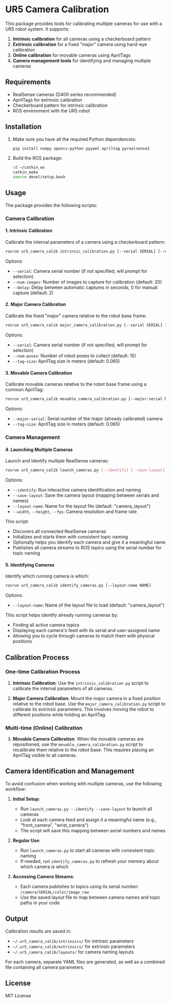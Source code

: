 # UR5 Camera Calibration

This package provides tools for calibrating multiple cameras for use with a UR5 robot system. It supports:

1. **Intrinsic calibration** for all cameras using a checkerboard pattern
2. **Extrinsic calibration** for a fixed "major" camera using hand-eye calibration
3. **Online calibration** for movable cameras using AprilTags
4. **Camera management tools** for identifying and managing multiple cameras

## Requirements

- RealSense cameras (D400 series recommended)
- AprilTags for extrinsic calibration
- Checkerboard pattern for intrinsic calibration
- ROS environment with the UR5 robot

## Installation

1. Make sure you have all the required Python dependencies:
   ```bash
   pip install numpy opencv-python pyyaml apriltag pyrealsense2
   ```

2. Build the ROS package:
   ```bash
   cd ~/catkin_ws
   catkin_make
   source devel/setup.bash
   ```

## Usage

The package provides the following scripts:

### Camera Calibration

#### 1. Intrinsic Calibration

Calibrate the internal parameters of a camera using a checkerboard pattern:

```bash
rosrun ur5_camera_calib intrinsic_calibration.py [--serial SERIAL] [--num-images NUM_IMAGES] [--delay DELAY]
```

Options:
- `--serial`: Camera serial number (if not specified, will prompt for selection)
- `--num-images`: Number of images to capture for calibration (default: 20)
- `--delay`: Delay between automatic captures in seconds, 0 for manual capture (default: 2)

#### 2. Major Camera Calibration

Calibrate the fixed "major" camera relative to the robot base frame:

```bash
rosrun ur5_camera_calib major_camera_calibration.py [--serial SERIAL] [--num-poses NUM_POSES] [--tag-size TAG_SIZE]
```

Options:
- `--serial`: Camera serial number (if not specified, will prompt for selection)
- `--num-poses`: Number of robot poses to collect (default: 15)
- `--tag-size`: AprilTag size in meters (default: 0.065)

#### 3. Movable Camera Calibration

Calibrate movable cameras relative to the robot base frame using a common AprilTag:

```bash
rosrun ur5_camera_calib movable_camera_calibration.py [--major-serial MAJOR_SERIAL] [--tag-size TAG_SIZE]
```

Options:
- `--major-serial`: Serial number of the major (already calibrated) camera
- `--tag-size`: AprilTag size in meters (default: 0.065)

### Camera Management

#### 4. Launching Multiple Cameras

Launch and identify multiple RealSense cameras:

```bash
rosrun ur5_camera_calib launch_cameras.py [--identify] [--save-layout] [--layout-name NAME]
```

Options:
- `--identify`: Run interactive camera identification and naming
- `--save-layout`: Save the camera layout (mapping between serials and names)
- `--layout-name`: Name for the layout file (default: "camera_layout")
- `--width`, `--height`, `--fps`: Camera resolution and frame rate

This script:
- Discovers all connected RealSense cameras
- Initializes and starts them with consistent topic naming
- Optionally helps you identify each camera and give it a meaningful name
- Publishes all camera streams to ROS topics using the serial number for topic naming

#### 5. Identifying Cameras

Identify which running camera is which:

```bash
rosrun ur5_camera_calib identify_cameras.py [--layout-name NAME]
```

Options:
- `--layout-name`: Name of the layout file to load (default: "camera_layout")

This script helps identify already running cameras by:
- Finding all active camera topics
- Displaying each camera's feed with its serial and user-assigned name
- Allowing you to cycle through cameras to match them with physical positions

## Calibration Process

### One-time Calibration Process

1. **Intrinsic Calibration**: Use the `intrinsic_calibration.py` script to calibrate the internal parameters of all cameras.

2. **Major Camera Calibration**: Mount the major camera in a fixed position relative to the robot base. Use the `major_camera_calibration.py` script to calibrate its extrinsic parameters. This involves moving the robot to different positions while holding an AprilTag.

### Multi-time (Online) Calibration

3. **Movable Camera Calibration**: When the movable cameras are repositioned, use the `movable_camera_calibration.py` script to recalibrate them relative to the robot base. This requires placing an AprilTag visible to all cameras.

## Camera Identification and Management

To avoid confusion when working with multiple cameras, use the following workflow:

1. **Initial Setup**:
   - Run `launch_cameras.py --identify --save-layout` to launch all cameras
   - Look at each camera feed and assign it a meaningful name (e.g., "front_camera", "wrist_camera")
   - The script will save this mapping between serial numbers and names

2. **Regular Use**:
   - Run `launch_cameras.py` to start all cameras with consistent topic naming
   - If needed, run `identify_cameras.py` to refresh your memory about which camera is which

3. **Accessing Camera Streams**:
   - Each camera publishes to topics using its serial number: `/camera/SERIAL/color/image_raw`
   - Use the saved layout file to map between camera names and topic paths in your code

## Output

Calibration results are saved in:
- `~/.ur5_camera_calib/intrinsics/` for intrinsic parameters
- `~/.ur5_camera_calib/extrinsics/` for extrinsic parameters
- `~/.ur5_camera_calib/layouts/` for camera naming layouts

For each camera, separate YAML files are generated, as well as a combined file containing all camera parameters.

## License

MIT License 